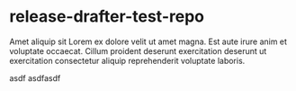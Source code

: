 # release-drafter-test-repo

Amet aliquip sit Lorem ex dolore velit ut amet magna. Est aute irure anim et voluptate occaecat. Cillum proident deserunt exercitation deserunt ut exercitation consectetur aliquip reprehenderit voluptate laboris.

asdf
asdfasdf
